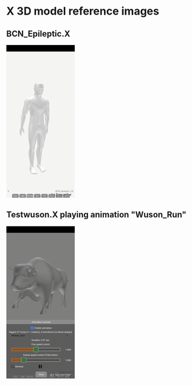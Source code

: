 # X 3D model reference images

## BCN_Epileptic.X
<img alt="BCN_Epileptic.X" src="screenshots/BCN_Epileptic_X.gif" width=180 />

## Testwuson.X playing animation "Wuson_Run"
<img alt="Testwuson.X" src="screenshots/Testwuson_X_anim_Wuson_Run.gif" width=180 />
